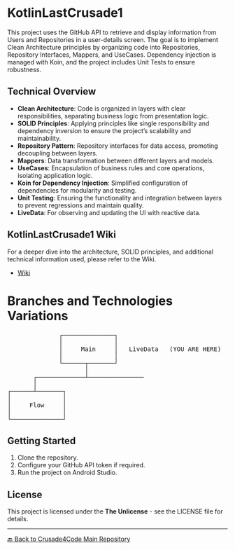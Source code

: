 # KotlinLastCrusade1

This project uses the GitHub API to retrieve and display information from Users and Repositories in a user-details screen. The goal is to implement Clean Architecture principles by organizing code into Repositories, Repository Interfaces, Mappers, and UseCases. Dependency injection is managed with Koin, and the project includes Unit Tests to ensure robustness.

## Technical Overview

- **Clean Architecture**: Code is organized in layers with clear responsibilities, separating business logic from presentation logic.
- **SOLID Principles**: Applying principles like single responsibility and dependency inversion to ensure the project’s scalability and maintainability.
- **Repository Pattern**: Repository interfaces for data access, promoting decoupling between layers.
- **Mappers**: Data transformation between different layers and models.
- **UseCases**: Encapsulation of business rules and core operations, isolating application logic.
- **Koin for Dependency Injection**: Simplified configuration of dependencies for modularity and testing.
- **Unit Testing**: Ensuring the functionality and integration between layers to prevent regressions and maintain quality.
- **LiveData**: For observing and updating the UI with reactive data.

## KotlinLastCrusade1 Wiki

For a deeper dive into the architecture, SOLID principles, and additional technical information used, please refer to the Wiki.

- [Wiki](https://github.com/Crusade4Code/crusade4code.github.io/wiki/KotlinLastCrusade1)

# Branches and Technologies Variations
                
<pre style="display: inline-block; margin: 0; padding: 0; background: none; border: none;">
              ┌──────────────┐        
              │              │        
              │     <a href="https://github.com/Crusade4Code/kotlinlastcrusade1-xml-koin-mapper-usecase/tree/main" style="text-decoration: none; color: inherit; display: inline-block;">Main</a>     │   LiveData   (YOU ARE HERE)
              │              │        
              └──────┬───────┘        
                     │                
       ┌─────────────┴───────────────
       │                              
┌──────┴───────┐                      
│              │                      
│     <a href="https://github.com/Crusade4Code/kotlinlastcrusade1-xml-koin-mapper-usecase/tree/flow" style="text-decoration: none; color: inherit; display: inline-block;">Flow</a>     │                      
│              │                      
└──────────────┘                      
</pre> 

## Getting Started
1. Clone the repository.
2. Configure your GitHub API token if required.
3. Run the project on Android Studio.

## License
This project is licensed under the **The Unlicense** - see the LICENSE file for details.

---

[🔙 Back to Crusade4Code Main Repository](https://github.com/Crusade4Code/crusade4code.github.io)
